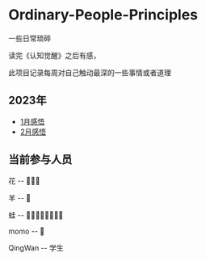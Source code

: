 # Ordinary-People-Principles
一些日常琐碎

读完《认知觉醒》之后有感，

此项目记录每周对自己触动最深的一些事情或者道理

## 2023年
* [1月感悟](https://github.com/Lamber-maybe/Ordinary-People-Principles/tree/main/2023/1)
* [2月感悟](https://github.com/Lamber-maybe/Ordinary-People-Principles/tree/main/2023/2)

## 当前参与人员
花 -- :clown_face::hot_face::clown_face:

羊 -- :dart:

蛙 -- :punch::punch::punch::punch::punch::punch::punch::punch:

momo -- :middle_finger:

QingWan -- 学生
